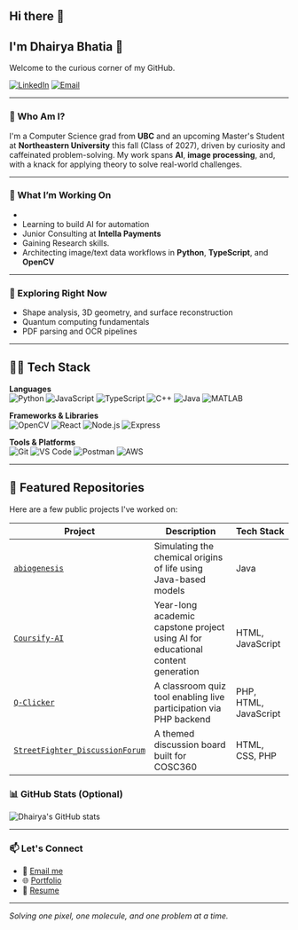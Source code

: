 ## Hi there 👋
## I'm Dhairya Bhatia 👋  
Welcome to the curious corner of my GitHub.

[![LinkedIn](https://img.shields.io/badge/-LinkedIn-blue?style=flat-square&logo=linkedin)](https://www.linkedin.com/in/dhairyanbhatia/)
[![Email](https://img.shields.io/badge/-Email-D14836?style=flat-square&logo=gmail&logoColor=white)](bhatiadhairya19@gmail.com)

---

### 🧠 Who Am I?
I'm a Computer Science grad from **UBC** and an upcoming Master's Student at **Northeastern University** this fall (Class of 2027), driven by curiosity and caffeinated problem-solving. My work spans **AI**, **image processing**, and, with a knack for applying theory to solve real-world challenges.

---

### 🚀 What I’m Working On
- 
- Learning to build AI for automation
- Junior Consulting at **Intella Payments**
- Gaining Research skills.
- Architecting image/text data workflows in **Python**, **TypeScript**, and **OpenCV**

---

### 🌱 Exploring Right Now
- Shape analysis, 3D geometry, and surface reconstruction  
- Quantum computing fundamentals  
- PDF parsing and OCR pipelines

---
## 🧑‍💻 Tech Stack

**Languages**  
![Python](https://img.shields.io/badge/Python-3776AB?style=flat-square&logo=python&logoColor=white)
![JavaScript](https://img.shields.io/badge/JavaScript-F7DF1E?style=flat-square&logo=javascript&logoColor=black)
![TypeScript](https://img.shields.io/badge/TypeScript-3178C6?style=flat-square&logo=typescript&logoColor=white)
![C++](https://img.shields.io/badge/C++-00599C?style=flat-square&logo=cplusplus&logoColor=white)
![Java](https://img.shields.io/badge/Java-ED8B00?style=flat-square&logo=java&logoColor=white)
![MATLAB](https://img.shields.io/badge/MATLAB-0076A8?style=flat-square&logo=mathworks&logoColor=white)

**Frameworks & Libraries**  
![OpenCV](https://img.shields.io/badge/OpenCV-5C3EE8?style=flat-square&logo=opencv&logoColor=white)
![React](https://img.shields.io/badge/React-20232A?style=flat-square&logo=react)
![Node.js](https://img.shields.io/badge/Node.js-339933?style=flat-square&logo=nodedotjs&logoColor=white)
![Express](https://img.shields.io/badge/Express-000000?style=flat-square&logo=express&logoColor=white)

**Tools & Platforms**  
![Git](https://img.shields.io/badge/Git-F05032?style=flat-square&logo=git&logoColor=white)
![VS Code](https://img.shields.io/badge/VS%20Code-007ACC?style=flat-square&logo=visual-studio-code&logoColor=white)
![Postman](https://img.shields.io/badge/Postman-FF6C37?style=flat-square&logo=postman&logoColor=white)
![AWS](https://img.shields.io/badge/AWS-232F3E?style=flat-square&logo=amazon-aws)

---

## 📂 Featured Repositories

Here are a few public projects I've worked on:


| Project | Description | Tech Stack |
|---------|-------------|------------|
| [`abiogenesis`](https://github.com/dhairyab0069/abiogenesis) | Simulating the chemical origins of life using Java-based models | Java |
| [`Coursify-AI`](https://github.com/dhairyab0069/Coursify-AI) | Year-long academic capstone project using AI for educational content generation  | HTML, JavaScript |
| [`Q-Clicker`](https://github.com/dhairyab0069/Q-Clicker) | A classroom quiz tool enabling live participation via PHP backend | PHP, HTML, JavaScript |
| [`StreetFighter_DiscussionForum`](https://github.com/dhairyab0069/StreetFighter_DiscussionForum) | A themed discussion board built for COSC360 | HTML, CSS, PHP |

### 📊 GitHub Stats (Optional)
<p align="left">
  <img src="https://github-readme-stats.vercel.app/api?username=your-github-username&show_icons=true&theme=radical" alt="Dhairya's GitHub stats"/>
</p>

---

### 📫 Let's Connect
- 📧 [Email me](mailto:your-email@example.com)  
- 🌐 [Portfolio](https://your-portfolio-link.com)  
- 📄 [Resume](https://your-resume-link.com)  

---

_Solving one pixel, one molecule, and one problem at a time._
  
